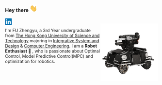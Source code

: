 ### Hey there <img src="Assets/Hi.gif" width="25px">

<a href="https://www.linkedin.com/in/zhengyu-fu-b4992a1bb">
  <img align="left" alt="" width="22px" src="Assets/linkedin.svg" />
</a>

<br />
<img align="right" alt="My Pride" src="Assets/robot1.png" width="190" />

I'm FU Zhengyu, a 3rd Year undergraduate from [The Hong Kong University of Science and Technology](https://hkust.edu.hk/) majoring in [Integrative System and Design](https://isd.hkust.edu.hk/) & [Computer Engineering](http://www.cpeg.ust.hk/). I am a __Robot Enthusiast__ 🤖 , who is passionate about Optimal Control, Model Predictive Control(MPC) and optimization for robotics.

